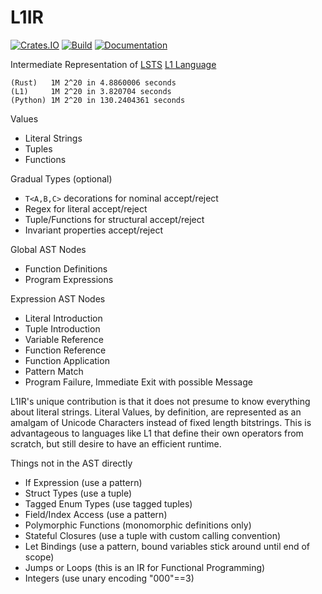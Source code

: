 # L1IR

[![Crates.IO](https://img.shields.io/crates/v/l1_ir.svg)](https://crates.rs/crates/l1_ir)
[![Build](https://github.com/andrew-johnson-4/L1IR/workflows/Build/badge.svg)](https://github.com/andrew-johnson-4/L1IR)
[![Documentation](https://img.shields.io/badge/api-rustdoc-blue.svg)](https://docs.rs/l1_ir/latest/l1_ir/)

Intermediate Representation of [LSTS](https://github.com/andrew-johnson-4/LSTS) [L1 Language](https://github.com/andrew-johnson-4/LSTS/blob/main/preludes/l1.tlc)

```
(Rust)   1M 2^20 in 4.8860006 seconds
(L1)     1M 2^20 in 3.820704 seconds
(Python) 1M 2^20 in 130.2404361 seconds
```

Values
* Literal Strings
* Tuples
* Functions

Gradual Types (optional)
* `T<A,B,C>` decorations for nominal accept/reject
* Regex for literal accept/reject
* Tuple/Functions for structural accept/reject
* Invariant properties accept/reject

Global AST Nodes
* Function Definitions
* Program Expressions

Expression AST Nodes
* Literal Introduction
* Tuple Introduction
* Variable Reference
* Function Reference
* Function Application
* Pattern Match
* Program Failure, Immediate Exit with possible Message

L1IR's unique contribution is that it does not presume to know everything about literal strings. Literal Values, by definition, are represented as an amalgam of Unicode Characters instead of fixed length bitstrings. This is advantageous to languages like L1 that define their own operators from scratch, but still desire to have an efficient runtime.

Things not in the AST directly
* If Expression (use a pattern)
* Struct Types (use a tuple)
* Tagged Enum Types (use tagged tuples)
* Field/Index Access (use a pattern)
* Polymorphic Functions (monomorphic definitions only)
* Stateful Closures (use a tuple with custom calling convention)
* Let Bindings (use a pattern, bound variables stick around until end of scope)
* Jumps or Loops (this is an IR for Functional Programming)
* Integers (use unary encoding "000"==3)
